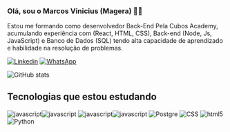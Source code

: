 ### Olá, sou o Marcos Vinicius (Magera) ✋🏾
Estou me formando como desenvolvedor Back-End Pela Cubos Academy, acumulando experiência com (React, HTML, CSS), Back-end (Node, Js, JavaScript) e Banco de Dados (SQL) tendo alta capacidade de aprendizado e habilidade na resolução de problemas.

[![Linkedin](https://img.shields.io/badge/LinkedIn-0077B5?style=for-the-badge&logo=linkedin&logoColor=white)](https://www.linkedin.com/in/magera-marcos/) [![WhatsApp](https://img.shields.io/badge/WhatsApp-25D366?style=for-the-badge&logo=whatsapp&logoColor=white)](https://wa.me/5537999194167?text=Ol%C3%A1%21+Vim+atrav%C3%A9s+de+seu+GitHub%21) 

![GitHub stats](https://github-readme-stats.vercel.app/api?username=mageramarcos&show_icons=true&theme=dracula)

## Tecnologias que estou estudando

<img align ="center" alt="javascript" src="https://img.shields.io/badge/JavaScript-F7DF1E?style=for-the-badge&logo=javascript&logoColor=black"><img align ="center" alt="javascript" src="https://img.shields.io/badge/MySQL-00000F?style=for-the-badge&logo=mysql&logoColor=white">
<img align ="center" alt="javascript" src="https://img.shields.io/badge/React-20232A?style=for-the-badge&logo=react&logoColor=61DAFB"><img align ="center" alt="javascript" src="https://img.shields.io/badge/Node.js-43853D?style=for-the-badge&logo=node.js&logoColor=white">
<img align = "center" alt="Postgre" src = "https://img.shields.io/badge/PostgreSQL-316192?style=for-the-badge&logo=postgresql&logoColor=white"/>
<img align = "center" alt="CSS" src = "https://img.shields.io/badge/CSS-239120?&style=for-the-badge&logo=css3&logoColor=white"/>
<img align = "center" alt="html5" src = "https://img.shields.io/badge/HTML5-E34F26?style=for-the-badge&logo=html5&logoColor=white"/>
<img align = "center" alt="Python" src = "https://img.shields.io/badge/Python-3776AB?style=for-the-badge&logo=python&logoColor=white"/>
</div>

